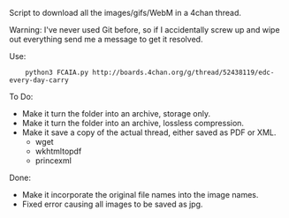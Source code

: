 Script to download all the images/gifs/WebM in a 4chan thread.

Warning: I've never used Git before, so if I accidentally screw up and wipe out everything send me a message to get it resolved.

Use:

        python3 FCAIA.py http://boards.4chan.org/g/thread/52438119/edc-every-day-carry

To Do:

* Make it turn the folder into an archive, storage only.
* Make it turn the folder into an archive, lossless compression.
* Make it save a copy of the actual thread, either saved as PDF or XML.
   - wget
   - wkhtmltopdf
   - princexml

Done:

* Make it incorporate the original file names into the image names.
* Fixed error causing all images to be saved as jpg.
